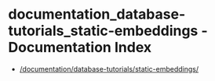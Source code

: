 # documentation_database-tutorials_static-embeddings - Documentation Index

- [/documentation/database-tutorials/static-embeddings/](./_documentation_database-tutorials_static-embeddings_.md)
